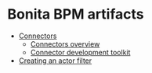 # Bonita BPM artifacts

* [Connectors](connectors.html)
  * [Connectors overview](connectors-overview.html)
  * [Connector development toolkit](connector-development-toolkit.html)
* [Creating an actor filter](creating-an-actor-filter.html)